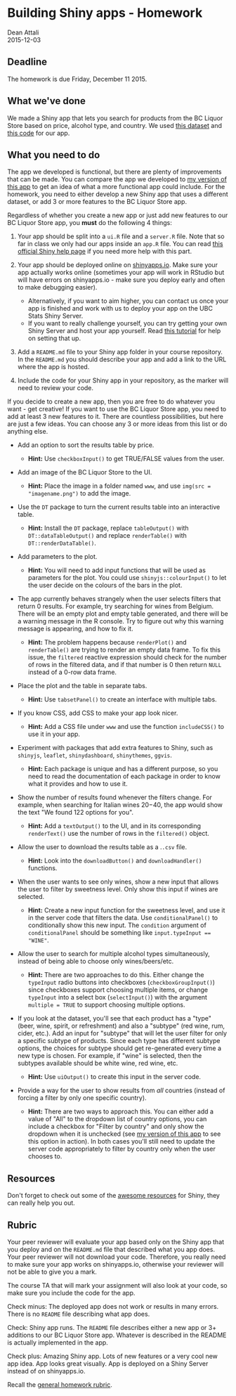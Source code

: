 # Building Shiny apps - Homework
Dean Attali  
2015-12-03  

## Deadline

The homework is due Friday, December 11 2015.

## What we've done

We made a Shiny app that lets you search for products from the BC Liquor Store based on price, alcohol type, and country. We used [this dataset](https://github.com/STAT545-UBC/STAT545-UBC.github.io/blob/master/shiny_supp/2015/bcl-data.csv) and [this code](./shiny01_activity.html#final-shiny-app-code) for our app.

## What you need to do

The app we developed is functional, but there are plenty of improvements that can be made. You can compare the app we developed to [my version of this app](http://daattali.com/shiny/bcl/) to get an idea of what a more functional app could include. For the homework, you need to either develop a new Shiny app that uses a different dataset, or add 3 or more features to the BC Liquor Store app.

Regardless of whether you create a new app or just add new features to our BC Liquor Store app, you **must** do the following 4 things: 

1. Your app should be split into a `ui.R` file and a `server.R` file. Note that so far in class we only had our apps inside an `app.R` file. You can read [this official Shiny help page](http://shiny.rstudio.com/articles/app-formats.html) if you need more help with this part.

2. Your app should be deployed online on [shinyapps.io](http://www.shinyapps.io). Make sure your app actually works online (sometimes your app will work in RStudio but will have errors on shinyapps.io - make sure you deploy early and often to make debugging easier).
    - Alternatively, if you want to aim higher, you can contact us once your app is finished and work with us to deploy your app on the UBC Stats Shiny Server.
    - If you want to really challenge yourself, you can try getting your own Shiny Server and host your app yourself. Read [this tutorial](http://deanattali.com/2015/05/09/setup-rstudio-shiny-server-digital-ocean/) for help on setting that up.

3. Add a `README.md` file to your Shiny app folder in your course repository. In the `README.md` you should describe your app and add a link to the URL where the app is hosted.

4. Include the code for your Shiny app in your repository, as the marker will need to review your code.

If you decide to create a new app, then you are free to do whatever you want - get creative!  If you want to use the BC Liquor Store app, you need to add at least 3 new features to it. There are countless possibilities, but here are just a few ideas. You can choose any 3 or more ideas from this list or do anything else.

- Add an option to sort the results table by price.
    - **Hint:** Use `checkboxInput()` to get TRUE/FALSE values from the user.

- Add an image of the BC Liquor Store to the UI.
    - **Hint:** Place the image in a folder named `www`, and use `img(src = "imagename.png")` to add the image.

- Use the `DT` package to turn the current results table into an interactive table.
    - **Hint:** Install the `DT` package, replace `tableOutput()` with `DT::dataTableOutput()` and replace `renderTable()` with `DT::renderDataTable()`.

- Add parameters to the plot.
    - **Hint:** You will need to add input functions that will be used as parameters for the plot. You could use `shinyjs::colourInput()` to let the user decide on the colours of the bars in the plot.

- The app currently behaves strangely when the user selects filters that return 0 results. For example, try searching for wines from Belgium. There will be an empty plot and empty table generated, and there will be a warning message in the R console. Try to figure out why this warning message is appearing, and how to fix it.
    - **Hint:** The problem happens because `renderPlot()` and `renderTable()` are trying to render an empty data frame. To fix this issue, the `filtered` reactive expression should check for the number of rows in the filtered data, and if that number is 0 then return `NULL` instead of a 0-row data frame.

- Place the plot and the table in separate tabs.
    - **Hint:** Use `tabsetPanel()` to create an interface with multiple tabs.

- If you know CSS, add CSS to make your app look nicer. 
    - **Hint:** Add a CSS file under `www` and use the function `includeCSS()` to use it in your app.

- Experiment with packages that add extra features to Shiny, such as `shinyjs`, `leaflet`, `shinydashboard`, `shinythemes`, `ggvis`.
    - **Hint:** Each package is unique and has a different purpose, so you need to read the documentation of each package in order to know what it provides and how to use it.
    
- Show the number of results found whenever the filters change. For example, when searching for Italian wines $20-$40, the app would show the text "We found 122 options for you".
    - **Hint:** Add a `textOutput()` to the UI, and in its corresponding `renderText()` use the number of rows in the `filtered()` object.

- Allow the user to download the results table as a .`.csv` file.
    - **Hint:** Look into the `downloadButton()` and `downloadHandler()` functions.
    
- When the user wants to see only wines, show a new input that allows the user to filter by sweetness level. Only show this input if wines are selected.
    - **Hint:** Create a new input function for the sweetness level, and use it in the server code that filters the data. Use `conditionalPanel()` to conditionally show this new input. The `condition` argument of `conditionalPanel` should be something like `input.typeInput == "WINE"`.

- Allow the user to search for multiple alcohol types simultaneously, instead of being able to choose only wines/beers/etc.
    - **Hint:** There are two approaches to do this. Either change the `typeInput` radio buttons into checkboxes (`checkboxGroupInput()`) since checkboxes support choosing multiple items, or change `typeInput` into a select box (`selectInput()`) with the argument `multiple = TRUE` to support choosing multiple options.
    
- If you look at the dataset, you'll see that each product has a "type" (beer, wine, spirit, or refreshment) and also a "subtype" (red wine, rum, cider, etc.). Add an input for "subtype" that will let the user filter for only a specific subtype of products. Since each type has different subtype options, the choices for subtype should get re-generated every time a new type is chosen. For example, if "wine" is selected, then the subtypes available should be white wine, red wine, etc.
    - **Hint:** Use `uiOutput()` to create this input in the server code.
    
- Provide a way for the user to show results from *all* countries (instead of forcing a filter by only one specific country).
    - **Hint:** There are two ways to approach this. You can either add a value of "All" to the dropdown list of country options, you can include a checkbox for "Filter by country" and only show the dropdown when it is unchecked (see [my version of this app](http://daattali.com/shiny/bcl/) to see this option in action). In both cases you'll still need to update the server code appropriately to filter by country only when the user chooses to.

## Resources

Don't forget to check out some of the [awesome resources](./shiny01_activity.html#resources) for Shiny, they can really help you out.

## Rubric

Your peer reviewer will evaluate your app based only on the Shiny app that you deploy and on the `README.md` file that described what you app does. Your peer reviewer will not download your code. Therefore, you really need to make sure your app works on shinyapps.io, otherwise your reviewer will not be able to give you a mark.

The course TA that will mark your assignment will also look at your code, so make sure you include the code for the app.

Check minus: The deployed app does not work or results in many errors. There is no `README` file describing what app does.

Check: Shiny app runs. The `README` file describes either a new app or 3+ additions to our BC Liquor Store app. Whatever is described in the README is actually implemented in the app.

Check plus: Amazing Shiny app. Lots of new features or a very cool new app idea. App looks great visually. App is deployed on a Shiny Server instead of on shinyapps.io.

Recall the [general homework rubric](http://stat545-ubc.github.io/peer-review01_marking-rubric.html).

